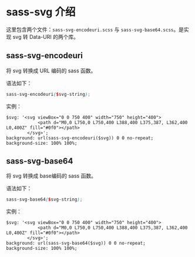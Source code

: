 # sass-svg 介绍

这里包含两个文件：`sass-svg-encodeuri.scss` 与 `sass-svg-base64.scss`。是实现 svg 转 Data-URI 的两个库。

## sass-svg-encodeuri

将 svg 转换成 URL 编码的 sass 函数。

语法如下： 

```scss
sass-svg-encodeuri($svg-string);
```

实例：
```
$svg: '<svg viewBox="0 0 750 400" width="750" height="400">
			<path d="M0,0 L750,0 L750,400 L388,400 L375,387, L362,400 L0,400Z" fill="#0f0"></path>
		</svg>';
background: url(sass-svg-encodeuri($svg)) 0 0 no-repeat;
background-size: 100% 100%;
```


## sass-svg-base64

将 svg 转换成 base编码的 sass 函数。

语法如下： 

```scss
sass-svg-base64($svg-string);
```

实例：
```
$svg: '<svg viewBox="0 0 750 400" width="750" height="400">
			<path d="M0,0 L750,0 L750,400 L388,400 L375,387, L362,400 L0,400Z" fill="#0f0"></path>
		</svg>';
background: url(sass-svg-base64($svg)) 0 0 no-repeat;
background-size: 100% 100%;
```
